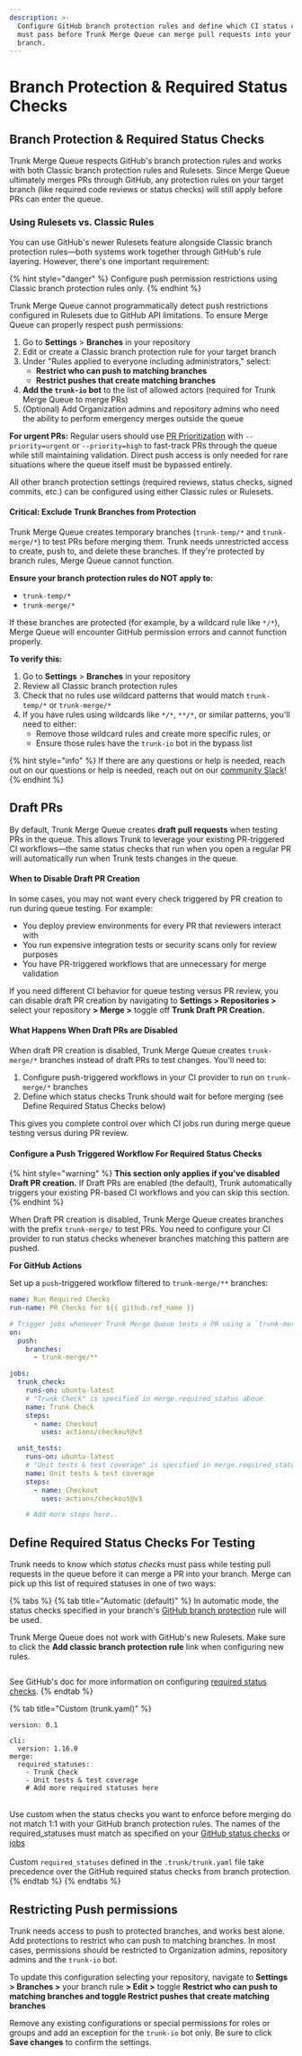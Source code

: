 ```yaml
---
description: >-
  Configure GitHub branch protection rules and define which CI status checks
  must pass before Trunk Merge Queue can merge pull requests into your protected
  branch.
---
```


# Branch Protection & Required Status Checks

## Branch Protection & Required Status Checks

Trunk Merge Queue respects GitHub's branch protection rules and works with both Classic branch protection rules and Rulesets. Since Merge Queue ultimately merges PRs through GitHub, any protection rules on your target branch (like required code reviews or status checks) will still apply before PRs can enter the queue.

### Using Rulesets vs. Classic Rules

You can use GitHub's newer Rulesets feature alongside Classic branch protection rules—both systems work together through GitHub's rule layering. However, there's one important requirement:

{% hint style="danger" %}
Configure push permission restrictions using Classic branch protection rules only.
{% endhint %}

Trunk Merge Queue cannot programmatically detect push restrictions configured in Rulesets due to GitHub API limitations. To ensure Merge Queue can properly respect push permissions:

1. Go to **Settings** > **Branches** in your repository
2. Edit or create a Classic branch protection rule for your target branch
3. Under "Rules applied to everyone including administrators," select:
   * **Restrict who can push to matching branches**
   * **Restrict pushes that create matching branches**
4. **Add the `trunk-io` bot** to the list of allowed actors (required for Trunk Merge Queue to merge PRs)
5. (Optional) Add Organization admins and repository admins who need the ability to perform emergency merges outside the queue

**For urgent PRs:** Regular users should use [PR Prioritization](../pr-prioritization.md) with `--priority=urgent` or `--priority=high` to fast-track PRs through the queue while still maintaining validation. Direct push access is only needed for rare situations where the queue itself must be bypassed entirely.

All other branch protection settings (required reviews, status checks, signed commits, etc.) can be configured using either Classic rules or Rulesets.

#### Critical: Exclude Trunk Branches from Protection

Trunk Merge Queue creates temporary branches (`trunk-temp/*` and `trunk-merge/*`) to test PRs before merging them. Trunk needs unrestricted access to create, push to, and delete these branches. If they're protected by branch rules, Merge Queue cannot function.

**Ensure your branch protection rules do NOT apply to:**

* `trunk-temp/*`
* `trunk-merge/*`

If these branches are protected (for example, by a wildcard rule like `*/*`), Merge Queue will encounter GitHub permission errors and cannot function properly.

**To verify this:**

1. Go to **Settings** > **Branches** in your repository
2. Review all Classic branch protection rules
3. Check that no rules use wildcard patterns that would match `trunk-temp/*` or `trunk-merge/*`&#x20;
4. If you have rules using wildcards like `*/*`, `**/*`, or similar patterns, you'll need to either:
   * Remove those wildcard rules and create more specific rules, or
   * Ensure those rules have the `trunk-io` bot in the bypass list

{% hint style="info" %}
If there are any questions or help is needed, reach out on our questions or help is needed, reach out on our [community Slack](https://slack.trunk.io/)!
{% endhint %}

## Draft PRs

By default, Trunk Merge Queue creates **draft pull requests** when testing PRs in the queue. This allows Trunk to leverage your existing PR-triggered CI workflows—the same status checks that run when you open a regular PR will automatically run when Trunk tests changes in the queue.

#### When to Disable Draft PR Creation

In some cases, you may not want every check triggered by PR creation to run during queue testing. For example:

* You deploy preview environments for every PR that reviewers interact with
* You run expensive integration tests or security scans only for review purposes
* You have PR-triggered workflows that are unnecessary for merge validation

If you need different CI behavior for queue testing versus PR review, you can disable draft PR creation by navigating to **Settings > Repositories >** select your repository **> Merge >** toggle off **Trunk Draft PR Creation.**

#### What Happens When Draft PRs are Disabled

When draft PR creation is disabled, Trunk Merge Queue creates `trunk-merge/*` branches instead of draft PRs to test changes. You'll need to:

1. Configure push-triggered workflows in your CI provider to run on `trunk-merge/*` branches
2. Define which status checks Trunk should wait for before merging (see Define Required Status Checks below)

This gives you complete control over which CI jobs run during merge queue testing versus during PR review.

#### Configure a Push Triggered Workflow For Required Status Checks

{% hint style="warning" %}
**This section only applies if you've disabled Draft PR creation.** If Draft PRs are enabled (the default), Trunk automatically triggers your existing PR-based CI workflows and you can skip this section.
{% endhint %}

When Draft PR creation is disabled, Trunk Merge Queue creates branches with the prefix `trunk-merge/` to test PRs. You need to configure your CI provider to run status checks whenever branches matching this pattern are pushed.

**For GitHub Actions**

Set up a `push`-triggered workflow filtered to `trunk-merge/**` branches:

```yaml
name: Run Required Checks
run-name: PR Checks for ${{ github.ref_name }}

# Trigger jobs whenever Trunk Merge Queue tests a PR using a `trunk-merge/` branch
on:
  push:
    branches:
      - trunk-merge/**

jobs:
  trunk_check:
    runs-on: ubuntu-latest
    # "Trunk Check" is specified in merge.required_status above
    name: Trunk Check
    steps:
      - name: Checkout
        uses: actions/checkout@v3

  unit_tests:
    runs-on: ubuntu-latest
    # "Unit tests & test coverage" is specified in merge.required_status above
    name: Unit tests & test coverage
    steps:
      - name: Checkout
        uses: actions/checkout@v3

    # Add more steps here..    
```

## Define Required Status Checks For Testing

Trunk needs to know which _status checks_ must pass while testing pull requests in the queue before it can merge a PR into your branch. Merge can pick up this list of required statuses in one of two ways:

{% tabs %}
{% tab title="Automatic (default)" %}
In automatic mode, the status checks specified in your branch's [GitHub branch protection](https://docs.github.com/en/repositories/configuring-branches-and-merges-in-your-repository/managing-protected-branches/about-protected-branches#require-status-checks-before-merging) rule will be used.

Trunk Merge Queue does not work with GitHub's new Rulesets. Make sure to click the **Add classic branch protection rule** link when configuring new rules.

<figure><img src="../../.gitbook/assets/cubesGreen (3).png" alt=""><figcaption></figcaption></figure>

See GitHub's doc for more information on configuring [required status checks](https://docs.github.com/en/repositories/configuring-branches-and-merges-in-your-repository/managing-protected-branches/about-protected-branches#require-status-checks-before-merging).
{% endtab %}

{% tab title="Custom (trunk.yaml)" %}
```
version: 0.1 
```

```
cli:
  version: 1.16.0
merge: 
  required_statuses:
    - Trunk Check 
    - Unit tests & test coverage
    # Add more required statuses here
```

\
Use custom when the status checks you want to enforce before merging do not match 1:1 with your GitHub branch protection rules. The names of the required\_statuses must match as specified on your [GitHub status checks](https://docs.github.com/en/pull-requests/collaborating-with-pull-requests/collaborating-on-repositories-with-code-quality-features/about-status-checks) or [jobs](https://docs.github.com/en/actions/learn-github-actions/understanding-github-actions#jobs)\
\
Custom `required_statuses` defined in the `.trunk/trunk.yaml` file take precedence over the GitHub required status checks from branch protection.
{% endtab %}
{% endtabs %}

## Restricting Push permissions

Trunk needs access to push to protected branches, and works best alone. Add protections to restrict who can push to matching branches. In most cases, permissions should be restricted to Organization admins, repository admins and the `trunk-io` bot.

To update this configuration selecting your repository, navigate to **Settings** **> Branches >** your branch rule **> Edit >** toggle **Restrict who can push to matching branches and toggle  Restrict pushes that create matching branches**

Remove any existing configurations or special permissions for roles or groups and add an exception for the `trunk-io` bot only. Be sure to click **Save changes** to confirm the settings.

<figure><img src="../../.gitbook/assets/docs-mq-restrict-push.png" alt=""><figcaption></figcaption></figure>
